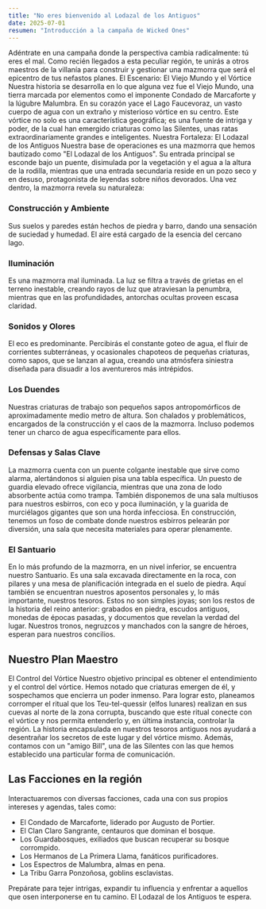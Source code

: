 ```yaml
---
title: "No eres bienvenido al Lodazal de los Antiguos"
date: 2025-07-01
resumen: "Introducción a la campaña de Wicked Ones"
---
```

Adéntrate en una campaña donde la perspectiva cambia radicalmente: tú eres el mal. Como recién llegados a esta peculiar región, te unirás a otros maestros de la villanía para construir y gestionar una mazmorra que será el epicentro de tus nefastos planes.
El Escenario: El Viejo Mundo y el Vórtice Nuestra historia se desarrolla en lo que alguna vez fue el Viejo Mundo, una tierra marcada por elementos como el imponente Condado de Marcaforte y la lúgubre Malumbra. En su corazón yace el Lago Faucevoraz, un vasto cuerpo de agua con un extraño y misterioso vórtice en su centro. Este vórtice no solo es una característica geográfica; es una fuente de intriga y poder, de la cual han emergido criaturas como las Silentes, unas ratas extraordinariamente grandes e inteligentes.
Nuestra Fortaleza: El Lodazal de los Antiguos Nuestra base de operaciones es una mazmorra que hemos bautizado como "El Lodazal de los Antiguos". Su entrada principal se esconde bajo un puente, disimulada por la vegetación y el agua a la altura de la rodilla, mientras que una entrada secundaria reside en un pozo seco y en desuso, protagonista de leyendas sobre niños devorados.
Una vez dentro, la mazmorra revela su naturaleza:

### Construcción y Ambiente
Sus suelos y paredes están hechos de piedra y barro, dando una sensación de suciedad y humedad. El aire está cargado de la esencia del cercano lago.
### Iluminación
Es una mazmorra mal iluminada. La luz se filtra a través de grietas en el terreno inestable, creando rayos de luz que atraviesan la penumbra, mientras que en las profundidades, antorchas ocultas proveen escasa claridad.
### Sonidos y Olores
El eco es predominante. Percibirás el constante goteo de agua, el fluir de corrientes subterráneas, y ocasionales chapoteos de pequeñas criaturas, como sapos, que se lanzan al agua, creando una atmósfera siniestra diseñada para disuadir a los aventureros más intrépidos.
### Los Duendes
Nuestras criaturas de trabajo son pequeños sapos antropomórficos de aproximadamente medio metro de altura. Son chalados y problemáticos, encargados de la construcción y el caos de la mazmorra. Incluso podemos tener un charco de agua específicamente para ellos.
### Defensas y Salas Clave
La mazmorra cuenta con un puente colgante inestable que sirve como alarma, alertándonos si alguien pisa una tabla específica. Un puesto de guardia elevado ofrece vigilancia, mientras que una zona de lodo absorbente actúa como trampa. También disponemos de una sala multiusos para nuestros esbirros, con eco y poca iluminación, y la guarida de murciélagos gigantes que son una horda infecciosa. En construcción, tenemos un foso de combate donde nuestros esbirros pelearán por diversión, una sala que necesita materiales para operar plenamente.
### El Santuario
En lo más profundo de la mazmorra, en un nivel inferior, se encuentra nuestro Santuario. Es una sala excavada directamente en la roca, con pilares y una mesa de planificación integrada en el suelo de piedra. Aquí también se encuentran nuestros aposentos personales y, lo más importante, nuestros tesoros. Estos no son simples joyas; son los restos de la historia del reino anterior: grabados en piedra, escudos antiguos, monedas de épocas pasadas, y documentos que revelan la verdad del lugar. Nuestros tronos, negruzcos y manchados con la sangre de héroes, esperan para nuestros concilios.

## Nuestro Plan Maestro
El Control del Vórtice Nuestro objetivo principal es obtener el entendimiento y el control del vórtice. Hemos notado que criaturas emergen de él, y sospechamos que encierra un poder inmenso. Para lograr esto, planeamos corromper el ritual que los Teu-tel-quessir (elfos lunares) realizan en sus cuevas al norte de la zona corrupta, buscando que este ritual conecte con el vórtice y nos permita entenderlo y, en última instancia, controlar la región. La historia encapsulada en nuestros tesoros antiguos nos ayudará a desentrañar los secretos de este lugar y del vórtice mismo. Además, contamos con un "amigo Bill", una de las Silentes con las que hemos establecido una particular forma de comunicación.

## Las Facciones en la región
Interactuaremos con diversas facciones, cada una con sus propios intereses y agendas, tales como:
- El Condado de Marcaforte, liderado por Augusto de Portier.
- El Clan Claro Sangrante, centauros que dominan el bosque.
- Los Guardabosques, exiliados que buscan recuperar su bosque corrompido.
- Los Hermanos de La Primera Llama, fanáticos purificadores.
- Los Espectros de Malumbra, almas en pena.
- La Tribu Garra Ponzoñosa, goblins esclavistas.

Prepárate para tejer intrigas, expandir tu influencia y enfrentar a aquellos que osen interponerse en tu camino. El Lodazal de los Antiguos te espera.